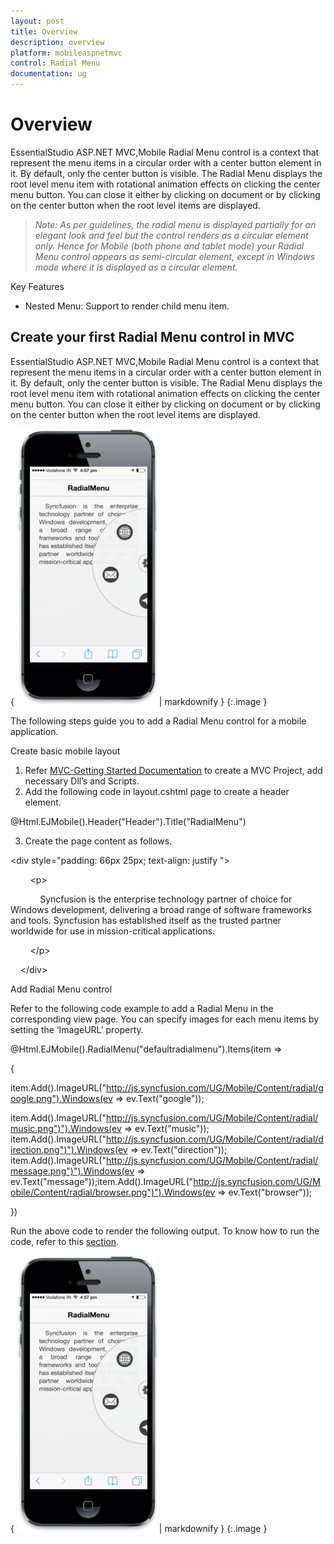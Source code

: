 ```yaml
---
layout: post
title: Overview
description: overview
platform: mobileaspnetmvc
control: Radial Menu
documentation: ug
---
```


# Overview

EssentialStudio ASP.NET MVC,Mobile Radial Menu control is a context that represent the menu items in a circular order with a center button element in it. By default, only the center button is visible. The Radial Menu displays the root level menu item with rotational animation effects on clicking the center menu button. You can close it either by clicking on document or by clicking on the center button when the root level items are displayed.

> _Note: As per guidelines, the radial menu is displayed partially for an elegant look and feel but the control renders as a circular element only. Hence for Mobile (both phone and tablet mode) your Radial Menu control appears as semi-circular element, except in Windows mode where it is displayed as a circular element._



Key Features

* Nested Menu: Support to render child menu item.
## Create your first Radial Menu control in MVC


EssentialStudio ASP.NET MVC,Mobile Radial Menu control is a context that represent the menu items in a circular order with a center button element in it. By default, only the center button is visible. The Radial Menu displays the root level menu item with rotational animation effects on clicking the center menu button. You can close it either by clicking on document or by clicking on the center button when the root level items are displayed.



{ ![](Overview_images/Overview_img1.png) | markdownify }
{:.image }


The following steps guide you to add a Radial Menu control for a mobile application. 

Create basic mobile layout

1. Refer [MVC-Getting Started Documentation](http://help.syncfusion.com/ug/js/default.htm) to create a MVC Project, add necessary Dll’s and Scripts.
2. Add the following code in layout.cshtml page to create a header element.



@Html.EJMobile().Header("Header").Title("RadialMenu")



3. Create the page content as follows.



&lt;div style="padding: 66px 25px; text-align: justify "&gt;

        &lt;p&gt;

            Syncfusion is the enterprise technology partner of choice for Windows development, delivering a broad range of software frameworks and tools. Syncfusion has established itself as the trusted partner worldwide for use in mission-critical applications.

        &lt;/p&gt;

    &lt;/div&gt;



Add Radial Menu control

Refer to the following code example to add a Radial Menu in the corresponding view page. You can specify images for each menu items by setting the ‘ImageURL’ property.

@Html.EJMobile().RadialMenu("defaultradialmenu").Items(item =>

{

item.Add().ImageURL("http://js.syncfusion.com/UG/Mobile/Content/radial/google.png").Windows(ev => ev.Text("google"));

item.Add().ImageURL("http://js.syncfusion.com/UG/Mobile/Content/radial/music.png")").Windows(ev => ev.Text("music"));   item.Add().ImageURL("http://js.syncfusion.com/UG/Mobile/Content/radial/direction.png")").Windows(ev => ev.Text("direction"));    item.Add().ImageURL("http://js.syncfusion.com/UG/Mobile/Content/radial/message.png")").Windows(ev => ev.Text("message"));item.Add().ImageURL("http://js.syncfusion.com/UG/Mobile/Content/radial/browser.png")").Windows(ev => ev.Text("browser"));

})

Run the above code to render the following output. To know how to run the code, refer to this [section](http://help.syncfusion.com/ug/js/default.htm).

{ ![](Overview_images/Overview_img2.png) | markdownify }
{:.image }


